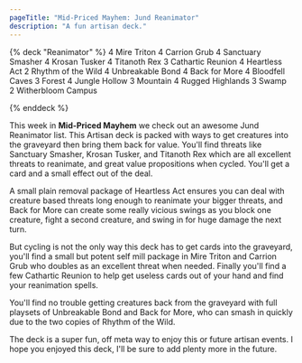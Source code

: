 ```yaml
---
pageTitle: "Mid-Priced Mayhem: Jund Reanimator"
description: "A fun artisan deck."
---
```




{% deck "Reanimator" %}
4 Mire Triton
4 Carrion Grub
4 Sanctuary Smasher
4 Krosan Tusker
4 Titanoth Rex
3 Cathartic Reunion
4 Heartless Act
2 Rhythm of the Wild
4 Unbreakable Bond
4 Back for More
4 Bloodfell Caves
3 Forest
4 Jungle Hollow
3 Mountain
4 Rugged Highlands
3 Swamp
2 Witherbloom Campus

{% enddeck %}

This week in **Mid-Priced Mayhem** we check out an awesome Jund Reanimator list. This Artisan deck is packed with ways to get creatures into the graveyard then bring them back for value. You'll find threats like <auto-card>Sanctuary Smasher</auto-card>, <auto-card> Krosan Tusker</auto-card>, and <auto-card>Titanoth Rex</auto-card> which are all excellent threats to reanimate, and great value propositions when cycled. You'll get a card and a small effect out of the deal. 

A small plain removal package of <auto-card>Heartless Act</auto-card> ensures you can deal with creature based threats long enough to reanimate your bigger threats, and <auto-card>Back for More</auto-card> can create some really vicious swings as you block one creature, fight a second creature, and swing in for huge damage the next turn. 

But cycling is not the only way this deck has to get cards into the graveyard, you'll find a small but potent self mill package in <auto-card>Mire Triton</auto-card> and <auto-card>Carrion Grub</auto-card> who doubles as an excellent threat when needed. Finally you'll find a few <auto-card>Cathartic Reunion</auto-card> to help get useless cards out of your hand and find your reanimation spells. 

You'll find no trouble getting creatures back from the graveyard with full playsets of <auto-card>Unbreakable Bond</auto-card> and <auto-card>Back for More</auto-card>, who can smash in quickly due to the two copies of <auto-card>Rhythm of the Wild</auto-card>.

The deck is a super fun, off meta way to enjoy this or future artisan events. I hope you enjoyed this deck, I'll be sure to add plenty more in the future. 